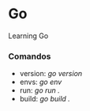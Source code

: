 # Go

Learning Go

### Comandos

- version: _go version_
- envs: _go env_
- run: _go run ._
- build: _go build ._
